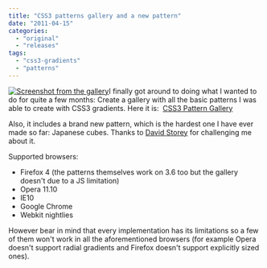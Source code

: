 ```yaml
---
title: "CSS3 patterns gallery and a new pattern"
date: "2011-04-15"
categories: 
  - "original"
  - "releases"
tags: 
  - "css3-gradients"
  - "patterns"
---
```


[![](http://lea.verou.me/wp-content/uploads/2011/04/csspatterns-300x177.png "Screenshot from the gallery")](http://lea.verou.me/wp-content/uploads/2011/04/csspatterns.png)I finally got around to doing what I wanted to do for quite a few months: Create a gallery with all the basic patterns I was able to create with CSS3 gradients. Here it is:  [CSS3 Pattern Gallery](http://lea.verou.me/css3patterns/)

Also, it includes a brand new pattern, which is the hardest one I have ever made so far: Japanese cubes. Thanks to [David Storey](http://twitter.com/dstorey) for challenging me about it.

Supported browsers:

- Firefox 4 (the patterns themselves work on 3.6 too but the gallery doesn't due to a JS limitation)
- Opera 11.10
- IE10
- Google Chrome
- Webkit nightlies

However bear in mind that every implementation has its limitations so a few of them won't work in all the aforementioned browsers (for example Opera doesn't support radial gradients and Firefox doesn't support explicitly sized ones).
